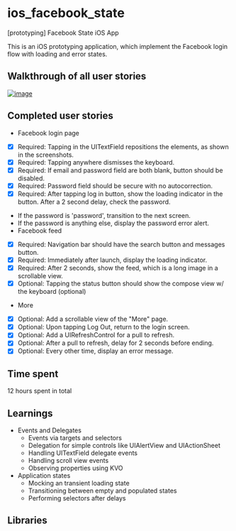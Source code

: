 ios_facebook_state
==================

[prototyping] Facebook State iOS App

This is an iOS prototyping application, which implement the Facebook login flow with loading and error states.

## Walkthrough of all user stories

[![image](https://raw.githubusercontent.com/wiki/stanleyhlng/ios_facebook_state/assets/ios_facebook_state.gif)](https://raw.githubusercontent.com/wiki/stanleyhlng/ios_facebook_state/assets/ios_facebook_state.gif)

## Completed user stories
 * Facebook login page
  * [x] Required: Tapping in the UITextField repositions the elements, as shown in the screenshots.
  * [x] Required: Tapping anywhere dismisses the keyboard.
  * [x] Required: If email and password field are both blank, button should be disabled.
  * [x] Required: Password field should be secure with no autocorrection.
  * [x] Required: After tapping log in button, show the loading indicator in the button. After a 2 second delay, check the password.
   * If the password is 'password', transition to the next screen.
   * If the password is anything else, display the password error alert.
 * Facebook feed
  * [x] Required: Navigation bar should have the search button and messages button.
  * [x] Required: Immediately after launch, display the loading indicator.
  * [x] Required: After 2 seconds, show the feed, which is a long image in a scrollable view.
  * [x] Optional: Tapping the status button should show the compose view w/ the keyboard (optional)
 * More
  * [x] Optional: Add a scrollable view of the "More" page.
  * [x] Optional: Upon tapping Log Out, return to the login screen.
  * [x] Optional: Add a UIRefreshControl for a pull to refresh.
  * [x] Optional: After a pull to refresh, delay for 2 seconds before ending.
  * [x] Optional: Every other time, display an error message.

## Time spent
12 hours spent in total

## Learnings
 * Events and Delegates
   * Events via targets and selectors
   * Delegation for simple controls like UIAlertView and UIActionSheet
   * Handling UITextField delegate events
   * Handling scroll view events
   * Observing properties using KVO
 * Application states
   * Mocking an transient loading state
   * Transitioning between empty and populated states
   * Performing selectors after delays

## Libraries

